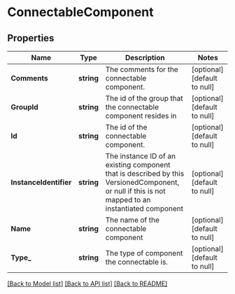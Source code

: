 # ConnectableComponent

## Properties
Name | Type | Description | Notes
------------ | ------------- | ------------- | -------------
**Comments** | **string** | The comments for the connectable component. | [optional] [default to null]
**GroupId** | **string** | The id of the group that the connectable component resides in | [optional] [default to null]
**Id** | **string** | The id of the connectable component. | [optional] [default to null]
**InstanceIdentifier** | **string** | The instance ID of an existing component that is described by this VersionedComponent, or null if this is not mapped to an instantiated component | [optional] [default to null]
**Name** | **string** | The name of the connectable component | [optional] [default to null]
**Type_** | **string** | The type of component the connectable is. | [optional] [default to null]

[[Back to Model list]](../README.md#documentation-for-models) [[Back to API list]](../README.md#documentation-for-api-endpoints) [[Back to README]](../README.md)

